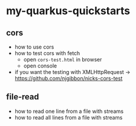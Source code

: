 # my-quarkus-quickstarts

## cors

- how to use cors
- how to test cors with fetch
   - open `cors-test.html` in browser
   - open console
- if you want the testing with XMLHttpRequest -> https://github.com/njgibbon/nicks-cors-test

## file-read

- how to read one line from a file with streams
- how to read all lines from a file with streams